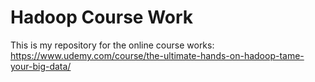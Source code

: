 # Hadoop Course Work
This is my repository for the online course works:
https://www.udemy.com/course/the-ultimate-hands-on-hadoop-tame-your-big-data/


